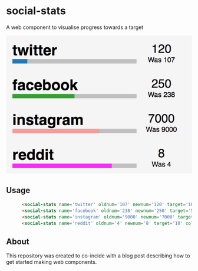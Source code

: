 # social-stats
A web component to visualise progress towards a target

![design](design.png)


## Usage

```HTML
      <social-stats name='twitter' oldnum='107' newnum='120' target='1000' colour='#1f78b4'></social-stats>
      <social-stats name='facebook' oldnum='238' newnum='250' target='500' colour='#33a02c'></social-stats>
      <social-stats name='instagram' oldnum='9000' newnum='7000' target='10000' colour='#fb9a99'></social-stats>
      <social-stats name='reddit' oldnum='4' newnum='8' target='10' colour='#FF00FF'></social-stats>
```


## About

This repository was created to co-incide with a blog post describing how to get started making web components.

